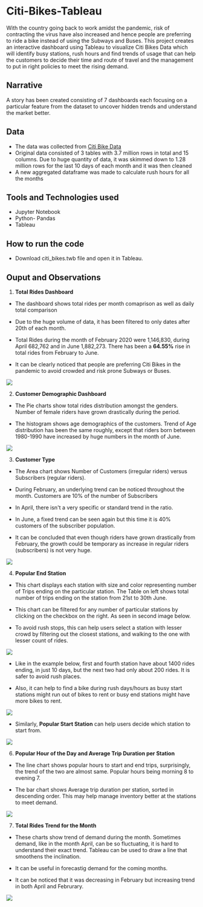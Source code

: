 # Citi-Bikes-Tableau
With the country going back to work amidst the pandemic, risk of contracting the virus have also increased and hence people are preferring to ride a bike instead of using the Subways and Buses. This project creates an interactive dashboard using Tableau to visualize Citi Bikes Data which will identify busy stations, rush hours and find trends of usage that can help the customers to decide their time and route of travel and the management to put in right policies to meet the rising demand. 

## Narrative
A story has been created consisting of 7 dashboards each focusing on a particular feature from the dataset to uncover hidden trends and understand the market better. 

## Data
* The data was collected from [Citi Bike Data](https://www.citibikenyc.com/system-data)
* Original data consisted of 3 tables with 3.7 million rows in total and 15 columns. Due to huge quantity of data, it was skimmed down to 1.28 million rows for the last 10 days of each month and it was then cleaned
* A new aggregated dataframe was made to calculate rush hours for all the months    

## Tools and Technologies used
* Jupyter Notebook
* Python- Pandas
* Tableau

## How to run the code
* Download citi_bikes.twb file and open it in Tableau.

## Ouput and Observations 

1. **Total Rides Dashboard**

* The dashboard shows total rides per month comaprison as well as daily total comparison

* Due to the huge volume of data, it has been filtered to only dates after 20th of each month.

* Total Rides during the month of February 2020 were 1,146,830, during April 682,762 and in June 1,882,273. There has been a **64.55%** rise in total rides from February to June.

* It can be clearly noticed that people are preferring Citi Bikes in the pandemic to avoid crowded and risk prone Subways or Buses.


![](images/1.png)

2. **Customer Demographic Dashboard**

* The Pie charts show total rides distribution amongst the genders. Number of female riders have grown drastically during the period.

* The histogram shows age demographics of the customers. Trend of Age distribution has been the same roughly, except that riders born between 1980-1990 have increased by huge numbers in the month of June.

![](images/2.png)

3. **Customer Type**
* The Area chart shows Number of Customers (irregular riders) versus Subscribers (regular riders).

* During February, an underlying trend can be noticed throughout the month. Customers are 10% of the number of Subscribers

* In April, there isn't a very specific or standard trend in the ratio.

* In June, a fixed trend can be seen again but this time it is 40% customers of the subscriber population.

* It can be concluded that even though riders have grown drastically from February, the growth could be temporary as increase in regular riders (subscribers) is not very huge.  

![](images/3.png)

4. **Popular End Station** 
* This chart displays each station with size and color representing number of Trips ending on the particular station. The Table on left shows total number of trips ending on the station from 21st to 30th June.

* This chart can be filtered for any number of particular stations by clicking on the checkbox on the right. As seen in second image below.

* To avoid rush stops, this can help users select a station with lesser crowd by filtering out the closest stations, and walking to the one with lesser count of rides.

![](images/5.png)

* Like in the example below, first and fourth station have about 1400 rides ending, in just 10 days, but the next two had only about 200 rides. It is safer to avoid rush places. 

* Also, it can help to find a bike during rush days/hours as busy start stations might run out of bikes to rent or busy end stations might have more bikes to rent.

![](images/8.png)

* Similarly, **Popular Start Station** can help users decide which station to start from. 

![](images/4.png)

6. **Popular Hour of the Day and Average Trip Duration per Station**

* The line chart shows popular hours to start and end trips, surprisingly, the trend of the two are almost same. Popular hours being morning 8 to evening 7.

* The bar chart shows Average trip duration per station, sorted in descending order. This may help manage inventory better at the stations to meet demand. 

![](images/6.png)

7. **Total Rides Trend for the Month**

* These charts show trend of demand during the month. Sometimes demand, like in the month April, can be so fluctuating, it is hard to understand their exact trend. Tableau can be used to draw a line that smoothens the inclination.

* It can be useful in forecastig demand for the coming months.

* It can be noticed that it was decreasing in February but increasing trend in both April and Februrary.

![](images/7.png)

 

